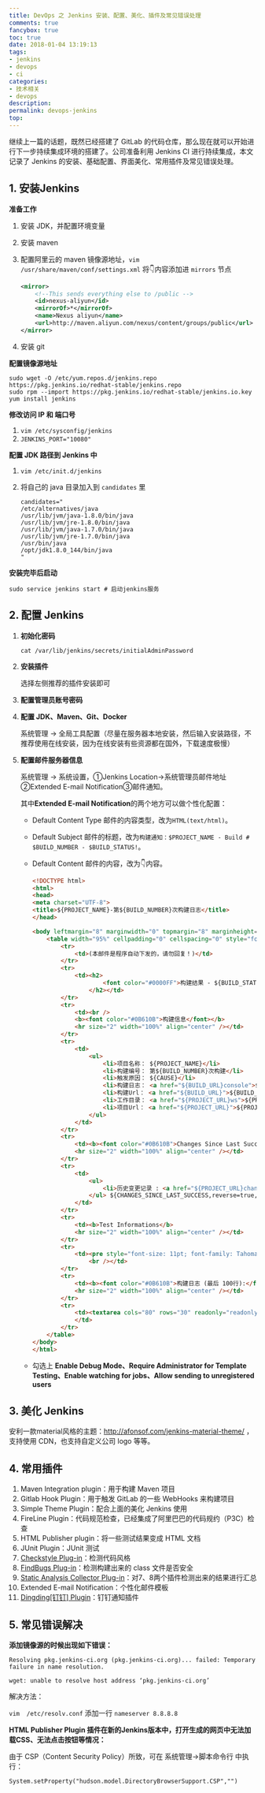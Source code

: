 ```yaml
---
title: DevOps 之 Jenkins 安装、配置、美化、插件及常见错误处理
comments: true
fancybox: true
toc: true
date: 2018-01-04 13:19:13
tags:
- jenkins
- devops
- ci
categories:
- 技术相关
- devops
description:
permalink: devops-jenkins
top:
---
```

继续上一篇的话题，既然已经搭建了 GitLab 的代码仓库，那么现在就可以开始进行下一步持续集成环境的搭建了。公司准备利用 Jenkins CI 进行持续集成，本文记录了  Jenkins 的安装、基础配置、界面美化、常用插件及常见错误处理。

<!--more-->

## 1. 安装Jenkins

**准备工作**

1. 安装 JDK，并配置环境变量

2. 安装 maven

3. 配置阿里云的 maven 镜像源地址，`vim /usr/share/maven/conf/settings.xml` 将👇内容添加进 `mirrors` 节点

   ```xml
   <mirror>
       <!--This sends everything else to /public -->
       <id>nexus-aliyun</id>
       <mirrorOf>*</mirrorOf>
       <name>Nexus aliyun</name>
       <url>http://maven.aliyun.com/nexus/content/groups/public</url>
   </mirror>
   ```

4. 安装 git

**配置镜像源地址**

```shell
sudo wget -O /etc/yum.repos.d/jenkins.repo https://pkg.jenkins.io/redhat-stable/jenkins.repo
sudo rpm --import https://pkg.jenkins.io/redhat-stable/jenkins.io.key
yum install jenkins
```

**修改访问 IP 和 端口号**

1. `vim /etc/sysconfig/jenkins`
2. `JENKINS_PORT="10080"`

**配置 JDK 路径到 Jenkins 中**

1. `vim /etc/init.d/jenkins`

2. 将自己的 java 目录加入到 `candidates` 里

   ```properties
   candidates="
   /etc/alternatives/java
   /usr/lib/jvm/java-1.8.0/bin/java
   /usr/lib/jvm/jre-1.8.0/bin/java
   /usr/lib/jvm/java-1.7.0/bin/java
   /usr/lib/jvm/jre-1.7.0/bin/java
   /usr/bin/java
   /opt/jdk1.8.0_144/bin/java
   "
   ```

**安装完毕后启动**

```shell
sudo service jenkins start # 启动jenkins服务 
```

## 2. 配置 Jenkins

1. **初始化密码**

   `cat /var/lib/jenkins/secrets/initialAdminPassword`

2. **安装插件**

   选择左侧推荐的插件安装即可

3. **配置管理员账号密码**

4. **配置 JDK、Maven、Git、Docker**

   系统管理 → 全局工具配置（尽量在服务器本地安装，然后输入安装路径，不推荐使用在线安装，因为在线安装有些资源都在国外，下载速度极慢）

5. **配置邮件服务器信息**

   系统管理 → 系统设置，①Jenkins Location→系统管理员邮件地址②Extended E-mail Notification③邮件通知。

   其中**Extended E-mail Notification**的两个地方可以做个性化配置：

   - Default Content Type 邮件的内容类型，改为`HTML(text/html)`。

   - Default Subject 邮件的标题，改为`构建通知：$PROJECT_NAME - Build # $BUILD_NUMBER - $BUILD_STATUS!`。

   - Default Content 邮件的内容，改为👇内容。

     ```html
     <!DOCTYPE html>
     <html>
     <head>
     <meta charset="UTF-8">
     <title>${PROJECT_NAME}-第${BUILD_NUMBER}次构建日志</title>
     </head>

     <body leftmargin="8" marginwidth="0" topmargin="8" marginheight="4" offset="0">
         <table width="95%" cellpadding="0" cellspacing="0" style="font-size: 11pt; font-family: Tahoma, Arial, Helvetica, sans-serif">
             <tr>
                 <td>(本邮件是程序自动下发的，请勿回复！)</td>
             </tr>
             <tr>
                 <td><h2>
                         <font color="#0000FF">构建结果 - ${BUILD_STATUS}</font>
                     </h2></td>
             </tr>
             <tr>
                 <td><br />
                 <b><font color="#0B610B">构建信息</font></b>
                 <hr size="2" width="100%" align="center" /></td>
             </tr>
             <tr>
                 <td>
                     <ul>
                         <li>项目名称： ${PROJECT_NAME}</li>
                         <li>构建编号： 第${BUILD_NUMBER}次构建</li>
                         <li>触发原因： ${CAUSE}</li>
                         <li>构建日志： <a href="${BUILD_URL}console">${BUILD_URL}console</a></li>
                         <li>构建Url： <a href="${BUILD_URL}">${BUILD_URL}</a></li>
                         <li>工作目录： <a href="${PROJECT_URL}ws">${PROJECT_URL}ws</a></li>
                         <li>项目Url： <a href="${PROJECT_URL}">${PROJECT_URL}</a></li>
                     </ul>
                 </td>
             </tr>
             <tr>
                 <td><b><font color="#0B610B">Changes Since Last Successful Build:</font></b>
                 <hr size="2" width="100%" align="center" /></td>
             </tr>
             <tr>
                 <td>
                     <ul>
                         <li>历史变更记录 : <a href="${PROJECT_URL}changes">${PROJECT_URL}changes</a></li>
                     </ul> ${CHANGES_SINCE_LAST_SUCCESS,reverse=true, format="Changes for Build #%n:<br />%c<br />",showPaths=true,changesFormat="<pre>[%a]<br />%m</pre>",pathFormat="    %p"}  
                 </td>
             </tr>
             <tr>
                 <td><b>Test Informations</b>
                 <hr size="2" width="100%" align="center" /></td>
             </tr>
             <tr>
                 <td><pre style="font-size: 11pt; font-family: Tahoma, Arial, Helvetica, sans-serif">Total:${TEST_COUNTS,var="total"},Pass:${TEST_COUNTS,var="pass"},Failed:${TEST_COUNTS,var="fail"},Skiped:${TEST_COUNTS,var="skip"}</pre>
                     <br /></td>
             </tr>
             <tr>
                 <td><b><font color="#0B610B">构建日志 (最后 100行):</font></b>
                 <hr size="2" width="100%" align="center" /></td>
             </tr>
             <tr>
                 <td><textarea cols="80" rows="30" readonly="readonly" style="font-family: Courier New">${BUILD_LOG, maxLines=100}</textarea>
                 </td>
             </tr>
         </table>
     </body>
     </html>
     ```

   - 勾选上 **Enable Debug Mode、Require Administrator for Template Testing、Enable watching for jobs、Allow sending to unregistered users**

## 3. 美化 Jenkins

安利一款material风格的主题：http://afonsof.com/jenkins-material-theme/ ，支持使用 CDN，也支持自定义公司 logo 等等。

## 4. 常用插件

1. Maven Integration plugin：用于构建 Maven 项目
2. Gitlab Hook Plugin：用于触发 GitLab 的一些 WebHooks 来构建项目
3. Simple Theme Plugin：配合上面的美化 Jenkins 使用
4. FireLine Plugin：代码规范检查，已经集成了阿里巴巴的代码规约（P3C）检查
5. HTML Publisher plugin：将一些测试结果变成 HTML 文档
6. JUnit Plugin：JUnit 测试
7. [Checkstyle Plug-in](https://plugins.jenkins.io/checkstyle)：检测代码风格
8. [FindBugs Plug-in](https://plugins.jenkins.io/findbugs)：检测构建出来的 class 文件是否安全
9. [Static Analysis Collector Plug-in](https://plugins.jenkins.io/analysis-collector)：对7、8两个插件检测出来的结果进行汇总
10. Extended E-mail Notification：个性化邮件模板
11.  [Dingding[钉钉] Plugin](https://wiki.jenkins.io/display/JENKINS/Dingding+Notification+Plugin)：钉钉通知插件

## 5. 常见错误解决

**添加镜像源的时候出现如下错误：**

```shell
Resolving pkg.jenkins-ci.org (pkg.jenkins-ci.org)... failed: Temporary failure in name resolution.

wget: unable to resolve host address ‘pkg.jenkins-ci.org’
```

解决方法：

`vim  /etc/resolv.conf` 添加一行 `nameserver 8.8.8.8`

**HTML Publisher Plugin 插件在新的Jenkins版本中，打开生成的网页中无法加载CSS、无法点击按钮等情况：**

由于 CSP（Content Security Policy）所致，可在 系统管理→脚本命令行 中执行：

 `System.setProperty("hudson.model.DirectoryBrowserSupport.CSP","")`